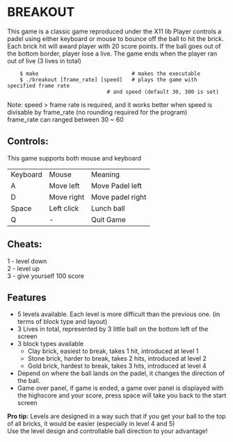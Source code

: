 BREAKOUT
================================

This game is a classic game reproduced under the X11 lib
Player controls a padel using either keyboard or mouse to bounce off
the ball to hit the brick. 
Each brick hit will award player with 20 score points.
If the ball goes out of the bottom border, player lose a live.
The game ends when the player ran out of live (3 lives in total)

		$ make                              # makes the executable
		$ ./breakout [frame_rate] [speed]   # plays the game with specified frame rate
                                    # and speed (default 30, 300 is set)

Note: speed > frame rate is required, and it works better when speed is  
      divisable by frame_rate (no rounding required for the program)  
      frame_rate can ranged between 30 ~ 60  

Controls:
-----------
  This game supports both mouse and keyboard  
<table>
  <tr>
    <td>Keyboard</td>
    <td>Mouse</td>
    <td>Meaning</td>
  </tr>
  <tr>
    <td>A</td>
    <td>Move left</td>
    <td>Move Padel left</td>
  </tr>
  <tr>
    <td>D</td>
    <td>Move right</td>
    <td>Move padel right</td>
  </tr>
  <tr>
    <td>Space</td>
    <td>Left click</td>
    <td>Lunch ball</td>
  </tr>
  <tr>
    <td>Q</td>
    <td> - </td>
    <td>Quit Game</td>
  </tr>
</table>

Cheats:
-----------
  1       - level down  
  2       - level up  
  3       - give yourself 100 score  

Features
-----------
  - 5 levels available. Each level is more difficult than the previous
    one. (in terms of block type and layout)
  - 3 Lives in total, represented by 3 little ball on the bottom left of
    the screen
  - 3 block types available
    - Clay brick, easiest to break, takes 1 hit, introduced at level 1
    - Stone brick, harder to break, takes 2 hits, introduced at level 2
    - Gold brick, hardest to break, takes 3 hits, introduced at level 4
  - Depend on where the ball lands on the padel, it changes the direction
    of the ball.
  - Game over panel, if game is ended, a game over panel is displayed with
    the highscore and your score, press space will take you back to the 
    start screen

**Pro tip:**
  Levels are designed in a way such that if you get your ball to the top  
  of all bricks, it would be easier (especially in level 4 and 5)  
  Use the level design and controllable ball direction to your advantage!  
